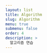 ```yaml
---
layout: list
title: Algorithm
slug: Algorithm
menu: true
submenu: false
order: 4
description: >
  알고리즘 연습
---
```

